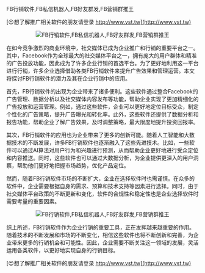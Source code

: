 FB行销软件,FB私信机器人,FB好友群发,FB营销群推王

[😍想了解推广相关软件的朋友请登录 http://www.vst.tw](http://www.vst.tw)

 <center><img src="https://vst.tw/MP4/tuiguang/png/4.png" alt="FB行销软件,FB私信机器人,FB好友群发,FB营销群推王"></center>

在如今竞争激烈的商业环境中，社交媒体已成为企业推广和行销的重要平台之一。其中，Facebook作为全球最大的社交媒体平台之一，拥有庞大的用户群体和精准的广告投放功能，因此成为了许多企业行销的首选平台。为了更好地利用这一平台进行行销，许多企业选择借助各类FB行销软件来提升广告效果和管理运营。本文将探讨FB行销软件的潜力及其在企业行销中的应用。

首先，FB行销软件的出现为企业带来了诸多便利。这些软件通过整合Facebook的广告管理、数据分析以及社交媒体内容发布等功能，帮助企业实现了更加精细化的广告投放和运营管理。例如，通过这些软件，企业可以更好地定位目标受众，制定个性化的广告策略，提升广告曝光和转化率。此外，这些软件还提供了数据分析和报告功能，帮助企业了解广告效果，及时调整策略，最大限度地提升投资回报率。

其次，FB行销软件的应用也为企业带来了更多的创新可能。随着人工智能和大数据技术的不断发展，许多FB行销软件也逐渐融入了这些先进技术。比如，一些软件可以通过AI算法对用户行为和兴趣进行预测，从而帮助企业更好地进行受众定位和内容推送。同时，这些软件也可以通过大数据分析，为企业提供更深入的用户洞察，帮助他们更好地把握市场趋势，优化产品定位。

然而，随着FB行销软件市场的不断扩大，企业在选择软件时也需谨慎。在众多的软件中，企业需要根据自身的需求、预算和技术支持等因素进行选择。同时，由于社交媒体平台政策的不断更新和变化，软件的合规性和稳定性也是企业选择软件时需要考量的重要因素。

 <center><img src="https://vst.tw/MP4/tuiguang/png/5.png" alt="FB行销软件,FB私信机器人,FB好友群发,FB营销群推王"></center>

综上所述，FB行销软件作为企业行销的重要工具，正在发挥越来越重要的作用。随着技术的不断发展和市场的不断变化，相信这些软件也将不断创新和完善，为企业带来更多的行销机会和可能性。因此，企业需要不断关注这一领域的发展，灵活运用各类软件，以更好地实现自身的行销目标。

[😍想了解推广相关软件的朋友请登录 http://www.vst.tw](http://www.vst.tw)



